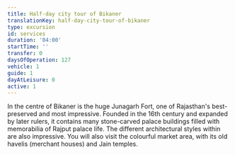 ```yaml
---
title: Half-day city tour of Bikaner
translationKey: half-day-city-tour-of-bikaner
type: excursion
id: services
duration: '04:00'
startTime: ''
transfer: 0
daysOfOperation: 127
vehicle: 1
guide: 1
dayAtLeisure: 0
active: 1
---
```

In the centre of Bikaner is the huge Junagarh Fort, one of Rajasthan's best-preserved and most impressive. Founded in the 16th century and expanded by later rulers, it contains many stone-carved palace buildings filled with memorabilia of Rajput palace life. The different architectural styles within are also impressive. You will also visit the colourful market area, with its old havelis (merchant houses) and Jain temples. 